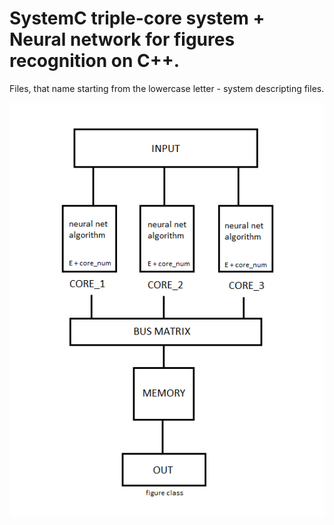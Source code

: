 # SystemC triple-core system + Neural network for figures recognition on C++. 

Files, that name starting from the lowercase letter - system descripting files. 

![Image alt](https://github.com/aes3plex/systemc_neural/raw/master/arch.png)
